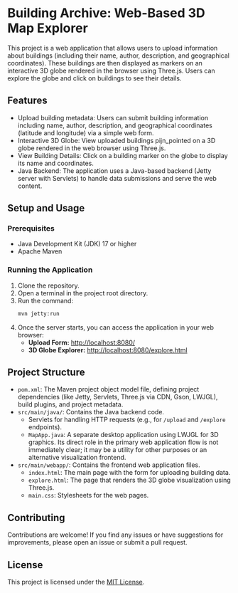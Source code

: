# Building Archive: Web-Based 3D Map Explorer

This project is a web application that allows users to upload information about buildings (including their name, author, description, and geographical coordinates). These buildings are then displayed as markers on an interactive 3D globe rendered in the browser using Three.js. Users can explore the globe and click on buildings to see their details.

## Features

- Upload building metadata: Users can submit building information including name, author, description, and geographical coordinates (latitude and longitude) via a simple web form.
- Interactive 3D Globe: View uploaded buildings pijn_pointed on a 3D globe rendered in the web browser using Three.js.
- View Building Details: Click on a building marker on the globe to display its name and coordinates.
- Java Backend: The application uses a Java-based backend (Jetty server with Servlets) to handle data submissions and serve the web content.

## Setup and Usage

### Prerequisites
- Java Development Kit (JDK) 17 or higher
- Apache Maven

### Running the Application
1. Clone the repository.
2. Open a terminal in the project root directory.
3. Run the command:
   ```bash
   mvn jetty:run
   ```
4. Once the server starts, you can access the application in your web browser:
   - **Upload Form:** [http://localhost:8080/](http://localhost:8080/)
   - **3D Globe Explorer:** [http://localhost:8080/explore.html](http://localhost:8080/explore.html)

## Project Structure

* `pom.xml`: The Maven project object model file, defining project dependencies (like Jetty, Servlets, Three.js via CDN, Gson, LWJGL), build plugins, and project metadata.
* `src/main/java/`: Contains the Java backend code.
  - Servlets for handling HTTP requests (e.g., for `/upload` and `/explore` endpoints).
  - `MapApp.java`: A separate desktop application using LWJGL for 3D graphics. Its direct role in the primary web application flow is not immediately clear; it may be a utility for other purposes or an alternative visualization frontend.
* `src/main/webapp/`: Contains the frontend web application files.
  - `index.html`: The main page with the form for uploading building data.
  - `explore.html`: The page that renders the 3D globe visualization using Three.js.
  - `main.css`: Stylesheets for the web pages.

## Contributing

Contributions are welcome! If you find any issues or have suggestions for improvements, please open an issue or submit a pull request.

## License

This project is licensed under the [MIT License](LICENSE).
